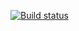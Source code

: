 [![Build status](https://ci.appveyor.com/api/projects/status/dhobl9xdn6q8lm3v?svg=true)](https://ci.appveyor.com/project/BlokhinArtem/aqahomework6)